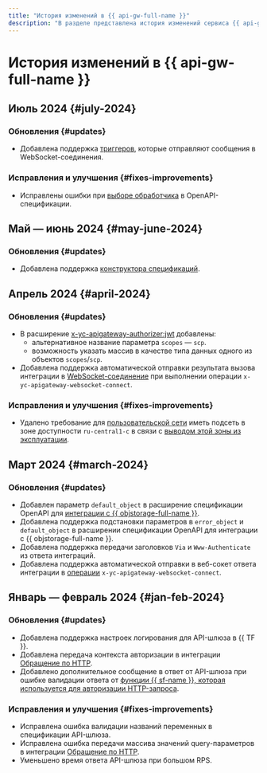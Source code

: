 ```yaml
---
title: "История изменений в {{ api-gw-full-name }}"
description: "В разделе представлена история изменений сервиса {{ api-gw-name }}."
---
```


# История изменений в {{ api-gw-full-name }}

## Июль 2024 {#july-2024}

### Обновления {#updates}

* Добавлена поддержка [триггеров](concepts/trigger/index.md), которые отправляют сообщения в WebSocket-соединения.

### Исправления и улучшения {#fixes-improvements}

* Исправлены ошибки при [выборе обработчика](concepts/index.md#algorithm) в OpenAPI-спецификации.

## Май — июнь 2024 {#may-june-2024}

### Обновления {#updates}

* Добавлена поддержка [конструктора спецификаций](operations/spec-constructor/index.md).

## Апрель 2024 {#april-2024}

### Обновления {#updates}

* В расширение [x-yc-apigateway-authorizer:jwt](concepts/extensions/jwt-authorizer.md) добавлены:
    * альтернативное название параметра `scopes` — `scp`.
    * возможность указать массив в качестве типа данных одного из объектов `scopes`/`scp`.
* Добавлена поддержка автоматической отправки результата вызова интеграции в [WebSocket-соединение](concepts/extensions/websocket.md) при выполнении операции `x-yc-apigateway-websocket-connect`.

### Исправления и улучшения {#fixes-improvements}

* Удалено требование для [пользовательской сети](concepts/networking#user-network) иметь подсеть в зоне доступности `ru-central1-c` в связи с [выводом этой зоны из эксплуатации](../overview/concepts/ru-central1-c-deprecation).

## Март 2024 {#march-2024}

### Обновления {#updates}

* Добавлен параметр `default_object` в расширение спецификации OpenAPI для [интеграции с {{ objstorage-full-name }}](concepts/extensions/object-storage.md).
* Добавлена поддержка подстановки параметров в `error_object` и `default_object` в расширении спецификации OpenAPI для интеграции с {{ objstorage-full-name }}.
* Добавлена поддержка передачи заголовков `Via` и `Www-Authenticate` из ответа интеграций.
* Добавлена поддержка автоматической отправки в веб-сокет ответа интеграции в [операции](concepts/extensions/websocket.md#connect) `x-yc-apigateway-websocket-connect`.

## Январь — февраль 2024 {#jan-feb-2024}

### Обновления {#updates}

* Добавлена поддержка настроек логирования для API-шлюза в {{ TF }}.
* Добавлена передача контекста авторизации в интеграции [Обращение по HTTP](concepts/extensions/http.md).
* Добавлено дополнительное сообщение в ответ от API-шлюза при ошибке валидации ответа от [функции {{ sf-name }}, которая используется для авторизации HTTP-запроса](concepts/extensions/function-authorizer.md).

### Исправления и улучшения {#fixes-improvements}

* Исправлена ошибка валидации названий переменных в спецификации API-шлюза.
* Исправлена ошибка передачи массива значений query-параметров в интеграции [Обращение по HTTP](concepts/extensions/http.md).
* Уменьшено время ответа API-шлюза при большом RPS.
